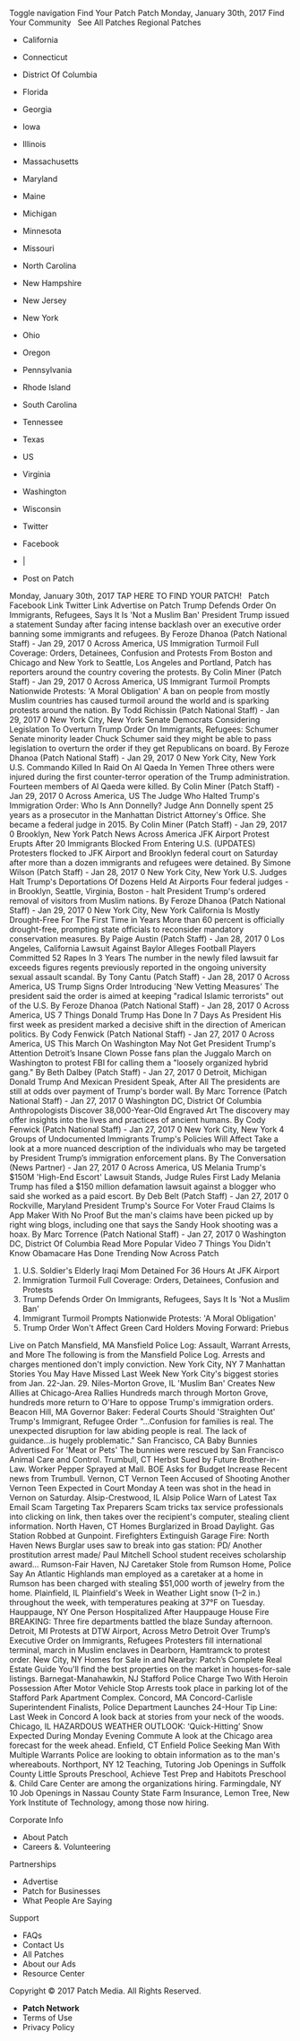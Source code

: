 Toggle navigation Find Your Patch Patch Monday, January 30th, 2017 Find Your Community   See All Patches Regional Patches

*   California
*   Connecticut
*   District Of Columbia
*   Florida
*   Georgia
*   Iowa
*   Illinois
*   Massachusetts
*   Maryland
*   Maine
*   Michigan
*   Minnesota
*   Missouri
*   North Carolina
*   New Hampshire
*   New Jersey
*   New York
*   Ohio
*   Oregon
*   Pennsylvania
*   Rhode Island
*   South Carolina
*   Tennessee
*   Texas
*   US
*   Virginia
*   Washington
*   Wisconsin

*   Twitter
*   Facebook
*   |
*   Post on Patch

Monday, January 30th, 2017 TAP HERE TO FIND YOUR PATCH!   Patch Facebook Link Twitter Link Advertise on Patch Trump Defends Order On Immigrants, Refugees, Says It Is 'Not a Muslim Ban' President Trump issued a statement Sunday after facing intense backlash over an executive order banning some immigrants and refugees. By Feroze Dhanoa (Patch National Staff) - Jan 29, 2017 0 Across America, US Immigration Turmoil Full Coverage: Orders, Detainees, Confusion and Protests From Boston and Chicago and New York to Seattle, Los Angeles and Portland, Patch has reporters around the country covering the protests. By Colin Miner (Patch Staff) - Jan 29, 2017 0 Across America, US Immigrant Turmoil Prompts Nationwide Protests: 'A Moral Obligation' A ban on people from mostly Muslim countries has caused turmoil around the world and is sparking protests around the nation. By Todd Richissin (Patch National Staff) - Jan 29, 2017 0 New York City, New York Senate Democrats Considering Legislation To Overturn Trump Order On Immigrants, Refugees: Schumer Senate minority leader Chuck Schumer said they might be able to pass legislation to overturn the order if they get Republicans on board. By Feroze Dhanoa (Patch National Staff) - Jan 29, 2017 0 New York City, New York U.S. Commando Killed In Raid On Al Qaeda In Yemen Three others were injured during the first counter-terror operation of the Trump administration. Fourteen members of Al Qaeda were killed. By Colin Miner (Patch Staff) - Jan 29, 2017 0 Across America, US The Judge Who Halted Trump's Immigration Order: Who Is Ann Donnelly? Judge Ann Donnelly spent 25 years as a prosecutor in the Manhattan District Attorney's Office. She became a federal judge in 2015. By Colin Miner (Patch Staff) - Jan 29, 2017 0 Brooklyn, New York Patch News Across America JFK Airport Protest Erupts After 20 Immigrants Blocked From Entering U.S. (UPDATES) Protesters flocked to JFK Airport and Brooklyn federal court on Saturday after more than a dozen immigrants and refugees were detained. By Simone Wilson (Patch Staff) - Jan 28, 2017 0 New York City, New York U.S. Judges Halt Trump's Deportations Of Dozens Held At Airports Four federal judges - in Brooklyn, Seattle, Virginia, Boston - halt President Trump's ordered removal of visitors from Muslim nations. By Feroze Dhanoa (Patch National Staff) - Jan 29, 2017 0 New York City, New York California Is Mostly Drought-Free For The First Time in Years More than 60 percent is officially drought-free, prompting state officials to reconsider mandatory conservation measures. By Paige Austin (Patch Staff) - Jan 28, 2017 0 Los Angeles, California Lawsuit Against Baylor Alleges Football Players Committed 52 Rapes In 3 Years The number in the newly filed lawsuit far exceeds figures regents previously reported in the ongoing university sexual assault scandal. By Tony Cantu (Patch Staff) - Jan 28, 2017 0 Across America, US Trump Signs Order Introducing 'New Vetting Measures' The president said the order is aimed at keeping "radical Islamic terrorists" out of the U.S. By Feroze Dhanoa (Patch National Staff) - Jan 28, 2017 0 Across America, US 7 Things Donald Trump Has Done In 7 Days As President His first week as president marked a decisive shift in the direction of American politics. By Cody Fenwick (Patch National Staff) - Jan 27, 2017 0 Across America, US This March On Washington May Not Get President Trump's Attention Detroit’s Insane Clown Posse fans plan the Juggalo March on Washington to protest FBI for calling them a "loosely organized hybrid gang." By Beth Dalbey (Patch Staff) - Jan 27, 2017 0 Detroit, Michigan Donald Trump And Mexican President Speak, After All The presidents are still at odds over payment of Trump's border wall. By Marc Torrence (Patch National Staff) - Jan 27, 2017 0 Washington DC, District Of Columbia Anthropologists Discover 38,000-Year-Old Engraved Art The discovery may offer insights into the lives and practices of ancient humans. By Cody Fenwick (Patch National Staff) - Jan 27, 2017 0 New York City, New York 4 Groups of Undocumented Immigrants Trump's Policies Will Affect Take a look at a more nuanced description of the individuals who may be targeted by President Trump’s immigration enforcement plans. By The Conversation (News Partner) - Jan 27, 2017 0 Across America, US Melania Trump's $150M 'High-End Escort' Lawsuit Stands, Judge Rules First Lady Melania Trump has filed a $150 million defamation lawsuit against a blogger who said she worked as a paid escort. By Deb Belt (Patch Staff) - Jan 27, 2017 0 Rockville, Maryland President Trump's Source For Voter Fraud Claims Is App Maker With No Proof But the man's claims have been picked up by right wing blogs, including one that says the Sandy Hook shooting was a hoax. By Marc Torrence (Patch National Staff) - Jan 27, 2017 0 Washington DC, District Of Columbia Read More Popular Video 7 Things You Didn't Know Obamacare Has Done Trending Now Across Patch

1.  U.S. Soldier's Elderly Iraqi Mom Detained For 36 Hours At JFK Airport
2.  Immigration Turmoil Full Coverage: Orders, Detainees, Confusion and Protests
3.  Trump Defends Order On Immigrants, Refugees, Says It Is 'Not a Muslim Ban'
4.  Immigrant Turmoil Prompts Nationwide Protests: 'A Moral Obligation'
5.  Trump Order Won't Affect Green Card Holders Moving Forward: Priebus

Live on Patch Mansfield, MA Mansfield Police Log: Assault, Warrant Arrests, and More The following is from the Mansfield Police Log. Arrests and charges mentioned don't imply conviction. New York City, NY 7 Manhattan Stories You May Have Missed Last Week New York City's biggest stories from Jan. 22-Jan. 29. Niles-Morton Grove, IL 'Muslim Ban' Creates New Allies at Chicago-Area Rallies Hundreds march through Morton Grove, hundreds more return to O'Hare to oppose Trump's immigration orders. Beacon Hill, MA Governor Baker: Federal Courts Should 'Straighten Out' Trump's Immigrant, Refugee Order "...Confusion for families is real. The unexpected disruption for law abiding people is real. The lack of guidance...is hugely problematic." San Francisco, CA Baby Bunnies Advertised For 'Meat or Pets' The bunnies were rescued by San Francisco Animal Care and Control. Trumbull, CT Herbst Sued by Future Brother-in-Law. Worker Pepper Sprayed at Mall. BOE Asks for Budget Increase Recent news from Trumbull. Vernon, CT Vernon Teen Accused of Shooting Another Vernon Teen Expected in Court Monday A teen was shot in the head in Vernon on Saturday. Alsip-Crestwood, IL Alsip Police Warn of Latest Tax Email Scam Targeting Tax Preparers Scam tricks tax service professionals into clicking on link, then takes over the recipient's computer, stealing client information. North Haven, CT Homes Burglarized in Broad Daylight. Gas Station Robbed at Gunpoint. Firefighters Extinguish Garage Fire: North Haven News Burglar uses saw to break into gas station: PD/ Another prostitution arrest made/ Paul Mitchell School student receives scholarship award... Rumson-Fair Haven, NJ Caretaker Stole from Rumson Home, Police Say An Atlantic Highlands man employed as a caretaker at a home in Rumson has been charged with stealing $51,000 worth of jewelry from the home. Plainfield, IL Plainfield's Week in Weather Light snow (1–2 in.) throughout the week, with temperatures peaking at 37°F on Tuesday. Hauppauge, NY One Person Hospitalized After Hauppauge House Fire BREAKING: Three fire departments battled the blaze Sunday afternoon. Detroit, MI Protests at DTW Airport, Across Metro Detroit Over Trump’s Executive Order on Immigrants, Refugees Protesters fill international terminal, march in Muslim enclaves in Dearborn, Hamtramck to protest order. New City, NY Homes for Sale in and Nearby: Patch’s Complete Real Estate Guide You'll find the best properties on the market in houses-for-sale listings. Barnegat-Manahawkin, NJ Stafford Police Charge Two With Heroin Possession After Motor Vehicle Stop Arrests took place in parking lot of the Stafford Park Apartment Complex. Concord, MA Concord-Carlisle Superintendent Finalists, Police Department Launches 24-Hour Tip Line: Last Week in Concord A look back at stories from your neck of the woods. Chicago, IL HAZARDOUS WEATHER OUTLOOK: ‘Quick-Hitting’ Snow Expected During Monday Evening Commute A look at the Chicago area forecast for the week ahead. Enfield, CT Enfield Police Seeking Man With Multiple Warrants Police are looking to obtain information as to the man's whereabouts. Northport, NY 12 Teaching, Tutoring Job Openings in Suffolk County Little Sprouts Preschool, Achieve Test Prep and Habitots Preschool &. Child Care Center are among the organizations hiring. Farmingdale, NY 10 Job Openings in Nassau County State Farm Insuranc​e, Lemon Tree, New York Institute of Technology, among those now hiring.

Corporate Info

*   About Patch
*   Careers &. Volunteering

Partnerships

*   Advertise
*   Patch for Businesses
*   What People Are Saying

Support

*   FAQs
*   Contact Us
*   All Patches
*   About our Ads
*   Resource Center

Copyright © 2017 Patch Media. All Rights Reserved.

*   **Patch Network**
*   Terms of Use
*   Privacy Policy